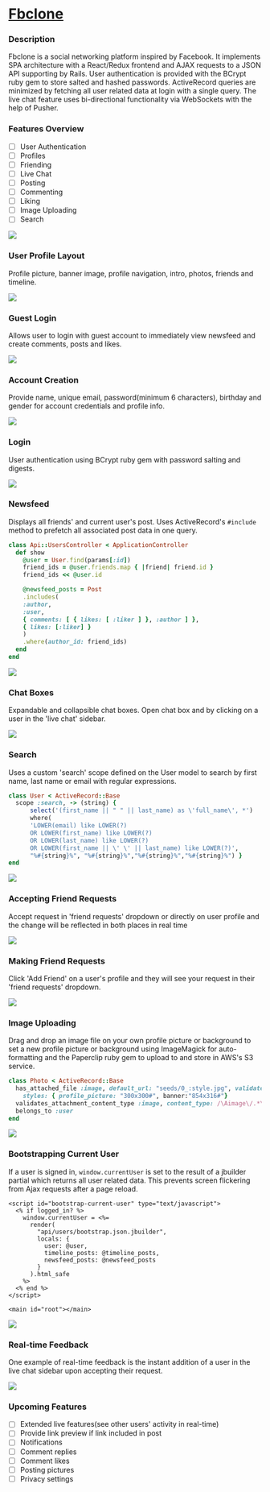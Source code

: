 # [Fbclone][fbclone]
[fbclone]: http:fbclone.site


### Description
Fbclone is a social networking platform inspired by Facebook. It implements SPA architecture with a React/Redux frontend and AJAX requests to a JSON API supporting by Rails. User authentication is provided with the BCrypt ruby gem to store salted and hashed passwords. ActiveRecord queries are minimized by fetching all user related data at login with a single query. The live chat feature uses bi-directional functionality via WebSockets with the help of Pusher.

### Features Overview
- [ ] User Authentication
- [ ] Profiles
- [ ] Friending
- [ ] Live Chat
- [ ] Posting
- [ ] Commenting
- [ ] Liking
- [ ] Image Uploading
- [ ] Search

![](docs/screenshots/overview.PNG)

### User Profile Layout
Profile picture, banner image, profile navigation, intro, photos, friends and timeline.

![](docs/screenshots/user.PNG)

### Guest Login
Allows user to login with guest account to immediately view newsfeed and create comments, posts and likes.

![](docs/gifs/1.gif)

### Account Creation
Provide name, unique email, password(minimum 6 characters), birthday and gender for account credentials and profile info.

![](docs/gifs/2.gif)

### Login
User authentication using BCrypt ruby gem with password salting and digests.

![](docs/gifs/3.gif)

### Newsfeed
Displays all friends' and current user's post. Uses ActiveRecord's ```#include``` method to prefetch all associated post data in one query.
```ruby
class Api::UsersController < ApplicationController
  def show
    @user = User.find(params[:id])
    friend_ids = @user.friends.map { |friend| friend.id }
    friend_ids << @user.id

    @newsfeed_posts = Post
    .includes(
    :author,
    :user,
    { comments: [ { likes: [ :liker ] }, :author ] },
    { likes: [:liker] }
    )
    .where(author_id: friend_ids)
  end
end
```


![](docs/screenshots/newsfeed.PNG)

### Chat Boxes
Expandable and collapsible chat boxes. Open chat box and by clicking on a user in the 'live chat' sidebar.

![](docs/gifs/4.gif)

### Search
Uses a custom 'search' scope defined on the User model to search by first name, last name or email with regular expressions.
```ruby
class User < ActiveRecord::Base
  scope :search, -> (string) {
      select('(first_name || " " || last_name) as \'full_name\', *')
      where(
      'LOWER(email) like LOWER(?)
      OR LOWER(first_name) like LOWER(?)
      OR LOWER(last_name) like LOWER(?)
      OR LOWER(first_name || \' \' || last_name) like LOWER(?)',
      "%#{string}%", "%#{string}%","%#{string}%","%#{string}%") }
end
```

![](docs/screenshots/search.PNG)

### Accepting Friend Requests
Accept request in 'friend requests' dropdown or directly on user profile and the change will be reflected in both places in real time

![](docs/gifs/6.gif)

### Making Friend Requests
Click 'Add Friend' on a user's profile and they will see your request in their 'friend requests' dropdown.

![](docs/gifs/7.gif)

### Image Uploading
Drag and drop an image file on your own profile picture or background to set a new profile picture or background using ImageMagick for auto-formatting and the Paperclip ruby gem to upload to and store in AWS's S3 service.

```ruby
class Photo < ActiveRecord::Base
  has_attached_file :image, default_url: "seeds/0_:style.jpg", validate_media_type: false,
    styles: { profile_picture: "300x300#", banner:"854x316#"}
  validates_attachment_content_type :image, content_type: /\Aimage\/.*\Z/
  belongs_to :user
end
```

![](docs/gifs/8.gif)

### Bootstrapping Current User
If a user is signed in, ```window.currentUser``` is set to the result of a jbuilder partial which returns all user related data. This prevents screen flickering from Ajax requests after a page reload.
```html+erb
<script id="bootstrap-current-user" type="text/javascript">
  <% if logged_in? %>
  	window.currentUser = <%=
      render(
        "api/users/bootstrap.json.jbuilder",
        locals: {
          user: @user,
          timeline_posts: @timeline_posts,
          newsfeed_posts: @newsfeed_posts
        }
      ).html_safe
    %>
  <% end %>
</script>

<main id="root"></main>
```

![](docs/gifs/9.gif)

### Real-time Feedback
One example of real-time feedback is the instant addition of a user in the live chat sidebar upon accepting their request.

![](docs/gifs/10.gif)


### Upcoming Features
- [ ] Extended live features(see other users' activity in real-time)
- [ ] Provide link preview if link included in post
- [ ] Notifications
- [ ] Comment replies
- [ ] Comment likes
- [ ] Posting pictures
- [ ] Privacy settings
